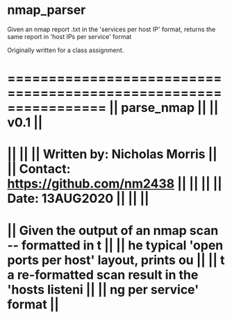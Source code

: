 # nmap_parser
Given an nmap report .txt in the 'services per host IP' format, returns the same report in 'host IPs per service' format

Originally written for a class assignment.

================================================================
||                         parse_nmap                         ||
||                            v0.1                            ||
================================================================
||                                                            ||
||                Written by: Nicholas Morris                 ||
||             Contact: https://github.com/nm2438             ||
||                                                            ||
||                      Date: 13AUG2020                       ||
||                                                            ||
================================================================
||    Given the output of an nmap scan -- formatted in t      ||
||    he typical 'open ports per host' layout, prints ou      ||
||    t a re-formatted scan result in the 'hosts listeni      ||
||    ng per service' format                                  ||
================================================================
